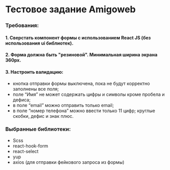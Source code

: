# Тестовое задание Amigoweb

### Требования:

#### 1. Сверстать компонент формы с использованием React JS (без использования ui библиотек).

#### 2. Форма должна быть "резиновой". Минимальная ширина экрана 360px.

#### 3. Настроить валидацию:
- кнопка отправки формы выключена, пока не будут корректно заполнены все поля;
- поле “Имя” не может содержать цифры и символы кроме пробела и дефиса;
- в поле “email” можно отправить только
email;
- в поле “номер телефона” можно ввести только 11 цифр;
круглые скобки, дефис и знак плюс.


### Выбранные библиотеки:
- Scss
- react-hook-form
- react-select
- yup
- axios (для отправки фейкового запроса из формы)
